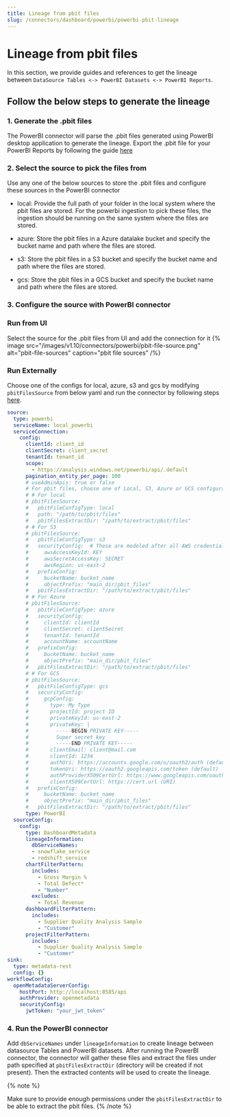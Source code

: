 ```yaml
---
title: Lineage from pbit files
slug: /connectors/dashboard/powerbi/powerbi-pbit-lineage
---
```


# Lineage from pbit files

In this section, we provide guides and references to get the lineage between `DataSource Tables <-> PowerBI Datasets <-> PowerBI Reports`.

## Follow the below steps to generate the lineage

### 1. Generate the .pbit files
The PowerBI connector will parse the .pbit files generated using PowerBI desktop application to generate the lineage.
Export the .pbit file for your PowerBI Reports by following the guide [here](https://learn.microsoft.com/en-us/power-bi/create-reports/desktop-templates#creating-report-templates)

### 2. Select the source to pick the files from
Use any one of the below sources to store the .pbit files and configure these sources in the PowerBI connector

- local: Provide the full path of your folder in the local system where the pbit files are stored. For the powerbi ingestion to pick these files, the ingestion should be running on the same system where the files are stored.

- azure: Store the pbit files in a Azure datalake bucket and specify the bucket name and path where the files are stored.

- s3: Store the pbit files in a S3 bucket and specify the bucket name and path where the files are stored.

- gcs: Store the pbit files in a GCS bucket and specify the bucket name and path where the files are stored.

### 3. Configure the source with PowerBI connector
### Run from UI
Select the source for the .pbit files from UI and add the connection for it
{% image
  src="/images/v1.10/connectors/powerbi/pbit-file-source.png"
  alt="pbit-file-sources"
  caption="pbit file sources"
 /%}

 ### Run Externally

Choose one of the configs for local, azure, s3 and gcs by modifying `pbitFilesSource` from below yaml and run the connector by following steps [here](/connectors/dashboard/powerbi/yaml).

```yaml
source:
  type: powerbi
  serviceName: local_powerbi
  serviceConnection:
    config:
      clientId: client_id
      clientSecret: client_secret
      tenantId: tenant_id
      scope:
        - https://analysis.windows.net/powerbi/api/.default
      pagination_entity_per_page: 100
      # useAdminApis: true or false
      # For pbit files, choose one of Local, S3, Azure or GCS configurations
      # # For local
      # pbitFilesSource:
      #   pbitFileConfigType: local
      #   path: "/path/to/pbit/files"
      #   pbitFilesExtractDir: "/path/to/extract/pbit/files"
      # # For S3
      # pbitFilesSource:
      #   pbitFileConfigType: s3
      #   securityConfig:  # These are modeled after all AWS credentials
      #     awsAccessKeyId: KEY
      #     awsSecretAccessKey: SECRET
      #     awsRegion: us-east-2
      #   prefixConfig:
      #     bucketName: bucket_name
      #     objectPrefix: "main_dir/pbit_files"
      #   pbitFilesExtractDir: "/path/to/extract/pbit/files"
      # # For Azure
      # pbitFilesSource:
      #   pbitFileConfigType: azure
      #   securityConfig:
      #     clientId: clientId
      #     clientSecret: clientSecret
      #     tenantId: tenantId
      #     accountName: accountName
      #   prefixConfig:
      #     bucketName: bucket_name
      #     objectPrefix: "main_dir/pbit_files"
      #   pbitFilesExtractDir: "/path/to/extract/pbit/files"
      # # For GCS
      # pbitFilesSource:
      #   pbitFileConfigType: gcs
      #   securityConfig:
      #     gcpConfig:
      #       type: My Type
      #       projectId: project ID
      #       privateKeyId: us-east-2
      #       privateKey: |
      #         -----BEGIN PRIVATE KEY-----
      #         Super secret key
      #         -----END PRIVATE KEY-----
      #       clientEmail: client@mail.com
      #       clientId: 1234
      #       authUri: https://accounts.google.com/o/oauth2/auth (default)
      #       tokenUri: https://oauth2.googleapis.com/token (default)
      #       authProviderX509CertUrl: https://www.googleapis.com/oauth2/v1/certs (default)
      #       clientX509CertUrl: https://cert.url (URI)
      #   prefixConfig:
      #     bucketName: bucket_name
      #     objectPrefix: "main_dir/pbit_files"
      #   pbitFilesExtractDir: "/path/to/extract/pbit/files"
      type: PowerBI
  sourceConfig:
    config:
      type: DashboardMetadata
      lineageInformation:
        dbServiceNames:
        - snowflake_service
        - redshift_service
      chartFilterPattern:
        includes:
          - Gross Margin %
          - Total Defect*
          - "Number"
        excludes:
          - Total Revenue
      dashboardFilterPattern:
        includes:
          - Supplier Quality Analysis Sample
          - "Customer"
      projectFilterPattern:
        includes:
          - Supplier Quality Analysis Sample
          - "Customer"
sink:
  type: metadata-rest
  config: {}
workflowConfig:
  openMetadataServerConfig:
    hostPort: http://localhost:8585/api
    authProvider: openmetadata
    securityConfig:
      jwtToken: "your_jwt_token"
```

### 4. Run the PowerBI connector
Add  `dbServiceNames` under `lineageInformation` to create lineage between datasource Tables and PowerBI datasets.
After running the PowerBI connector, the connector will gather these files and extract the files under path specified at `pbitFilesExtractDir` (directory will be created if not present). Then the extracted contents will be used to create the lineage.

{% note %} 

Make sure to provide enough permissions under the `pbitFilesExtractDir` to be able to extract the pbit files.
{% /note %}

